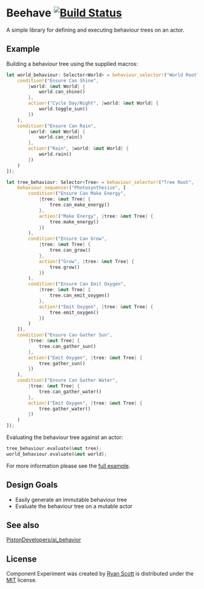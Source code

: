 # Beehave [![Build Status](https://travis-ci.org/Archytaus/beehave.svg)](https://travis-ci.org/Archytaus/beehave)

A simple library for defining and executing behaviour trees on an actor.

## Example

Building a behaviour tree using the supplied macros:
```rust
let world_behaviour: Selector<World> = behaviour_selector!("World Root", [
    condition!("Ensure Can Shine",
        |world: &mut World| {
            world.can_shine()
        },
        action!("Cycle Day/Night", |world: &mut World| {
            world.toggle_sun()
        })
    ),
    condition!("Ensure Can Rain",
        |world: &mut World| {
            world.can_rain()
        },
        action!("Rain", |world: &mut World| {
            world.rain()
        })
    )
]);

let tree_behaviour: Selector<Tree> = behaviour_selector!("Tree Root", [
    behaviour_sequence!("Photosynthesise", [
        condition!("Ensure Can Make Energy",
            |tree: &mut Tree| {
                tree.can_make_energy()
            },
            action!("Make Energy", |tree: &mut Tree| {
                tree.make_energy()
            })
        ),
        condition!("Ensure Can Grow",
            |tree: &mut Tree| {
                tree.can_grow()
            },
            action!("Grow", |tree: &mut Tree| {
                tree.grow()
            })
        ),
        condition!("Ensure Can Emit Oxygen",
            |tree: &mut Tree| {
                tree.can_emit_oxygen()
            },
            action!("Emit Oxygen", |tree: &mut Tree| {
                tree.emit_oxygen()
            })
        )
    ]),
    condition!("Ensure Can Gather Sun",
        |tree: &mut Tree| {
            tree.can_gather_sun()
        },
        action!("Emit Oxygen", |tree: &mut Tree| {
            tree.gather_sun()
        })
    ),
    condition!("Ensure Can Gather Water",
        |tree: &mut Tree| {
            tree.can_gather_water()
        },
        action!("Emit Oxygen", |tree: &mut Tree| {
            tree.gather_water()
        })
    )
]);
```

Evaluating the behaviour tree against an actor:
```rust
tree_behaviour.evaluate(&mut tree);
world_behaviour.evaluate(&mut world);
```

For more information please see the [full example](./example).

## Design Goals

- Easily generate an immutable behaviour tree
- Evaluate the behaviour tree on a mutable actor

## See also

[PistonDevelopers/ai_behavior](https://github.com/PistonDevelopers/ai_behavior)

## License

Component Experiment was created by [Ryan Scott](http://github.com/archytaus) is distributed under the [MIT](http://ryanscott.mit-license.org) license.
